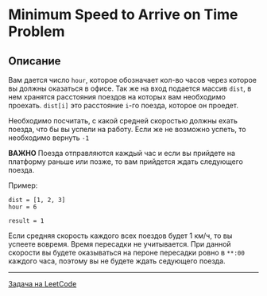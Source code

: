 # Minimum Speed to Arrive on Time Problem

## Описание

Вам дается число `hour`, которое обозначает кол-во часов через которое вы должны оказаться в офисе. Так же на вход подается массив `dist`, в нем хранятся расстояния поездов на которых вам необходимо проехать. `dist[i]` это расстояние `i`-го поезда, которое он проедет.

Необходимо посчитать, с какой средней скоростью должны ехать поезда, что бы вы успели на работу. Если же не возможно успеть, то необходимо вернуть `-1`

**ВАЖНО** Поезда отправляются каждый час и если вы прийдете на платформу раньше или позже, то вам прийдется ждать следующего поезда.

Пример:

```
dist = [1, 2, 3]
hour = 6

result = 1
```
Если средняя скорость каждого всех поездов будет 1 км/ч, то вы успеете вовремя. Время пересадки не учитывается. При данной скорости вы будете оказываться на пероне пересадки ровно в `**:00` каждого часа, поэтому вы не будете ждать седующего поезда.

---
<a href="https://leetcode.com/problems/minimum-speed-to-arrive-on-time/">Задача на LeetCode</a>